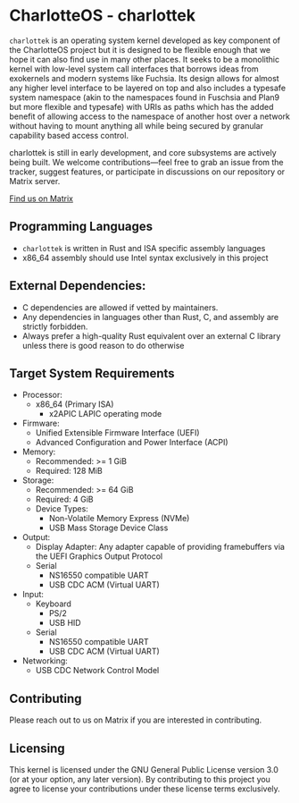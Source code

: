 # CharlotteOS - charlottek

`charlottek` is an operating system kernel developed as key component of the CharlotteOS project but it is designed to be flexible enough that we hope it can also find use in many other places. It seeks to be a monolithic kernel with low-level system call interfaces that borrows ideas from exokernels and modern systems like Fuchsia. Its design allows for almost any higher level interface to be layered on top and also includes a typesafe system namespace (akin to the namespaces found in Fuschsia and Plan9 but more flexible and typesafe) with URIs as paths which has the added benefit of allowing access to the namespace of another host over a network without having to mount anything all while being secured by granular capability based access control.

charlottek is still in early development, and core subsystems are actively being built. We welcome contributions—feel free to grab an issue from the tracker, suggest features, or participate in discussions on our repository or Matrix server.


[Find us on Matrix](https://matrix.to/#/#charlotteos:matrix.org)

## Programming Languages
- `charlottek` is written in Rust and ISA specific assembly languages
- x86_64 assembly should use Intel syntax exclusively in this project

## External Dependencies:
- C dependencies are allowed if vetted by maintainers.
- Any dependencies in languages other than Rust, C, and assembly are strictly forbidden.
- Always prefer a high-quality Rust equivalent over an external C library unless there is good
  reason to do otherwise

## Target System Requirements
- Processor:
  - x86_64 (Primary ISA)
    - x2APIC LAPIC operating mode
- Firmware:
  - Unified Extensible Firmware Interface (UEFI)
  - Advanced Configuration and Power Interface (ACPI)
- Memory:
  - Recommended: >= 1 GiB
  - Required: 128 MiB
- Storage:
  - Recommended: >= 64 GiB
  - Required: 4 GiB
  - Device Types:
    - Non-Volatile Memory Express (NVMe)
    - USB Mass Storage Device Class
- Output:
  - Display Adapter: Any adapter capable of providing framebuffers via the UEFI Graphics Output Protocol
  - Serial
    - NS16550 compatible UART
    - USB CDC ACM (Virtual UART)
- Input:
  - Keyboard
    - PS/2
    - USB HID
  - Serial
    - NS16550 compatible UART
    - USB CDC ACM (Virtual UART)
- Networking:
  - USB CDC Network Control Model

## Contributing

Please reach out to us on Matrix if you are interested in contributing.

## Licensing
This kernel is licensed under the GNU General Public License version 3.0 (or at your option, any later version).
By contributing to this project you agree to license your contributions under these license terms exclusively.
